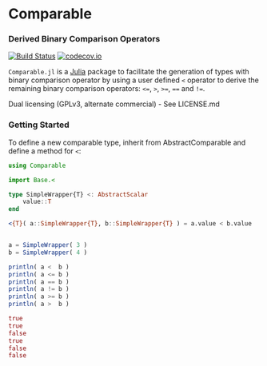 # Comparable

### Derived Binary Comparison Operators

[![Build Status](http://travis-ci.org/sabjohnso/Comparable.jl.svg?branch=master)](https://travis-ci.org/sabjohnso/Comparable.jl)
[![codecov.io](http://codecov.io/github/sabjohnso/Comparable.jl/coverage.svg?branch=master)](http://codecov.io/github/sabjohnso/Comparable.jl?branch=master)

`Comparable.jl` is a [Julia](http://julialang.org) package to facilitate the generation of types with binary comparison operator by using a user defined `<` operator to derive the remaining binary comparison operators: `<=`, `>`, `>=`, `==` and  `!=`.

Dual licensing (GPLv3, alternate commercial) - See LICENSE.md


### Getting Started

To define a new comparable type, inherit from AbstractComparable and define a method for `<`:

```julia
using Comparable

import Base.<

type SimpleWrapper{T} <: AbstractScalar
    value::T
end

<{T}( a::SimpleWrapper{T}, b::SimpleWrapper{T} ) = a.value < b.value


a = SimpleWrapper( 3 )
b = SimpleWrapper( 4 )

println( a <  b )
println( a <= b )
println( a == b )
println( a != b )
println( a >= b )
println( a >  b )

```

```julia
true
true
false
true
false
false
```
